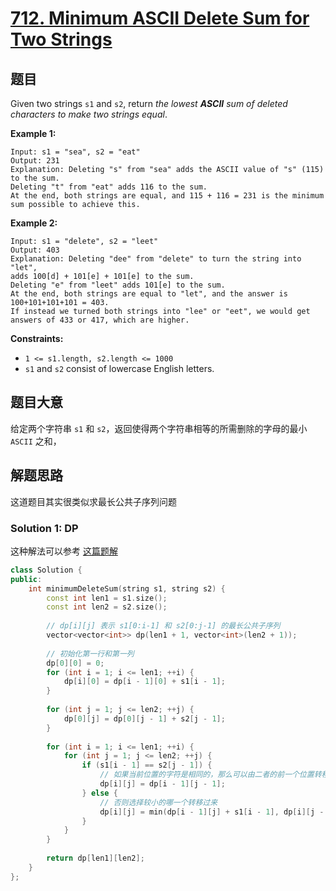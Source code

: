 # [712. Minimum ASCII Delete Sum for Two Strings](https://leetcode-cn.com/problems/minimum-ascii-delete-sum-for-two-strings/)

## 题目

Given two strings `s1` and `s2`, return *the lowest **ASCII** sum of deleted characters to make two strings equal*.

 

**Example 1:**

```
Input: s1 = "sea", s2 = "eat"
Output: 231
Explanation: Deleting "s" from "sea" adds the ASCII value of "s" (115) to the sum.
Deleting "t" from "eat" adds 116 to the sum.
At the end, both strings are equal, and 115 + 116 = 231 is the minimum sum possible to achieve this.
```

**Example 2:**

```
Input: s1 = "delete", s2 = "leet"
Output: 403
Explanation: Deleting "dee" from "delete" to turn the string into "let",
adds 100[d] + 101[e] + 101[e] to the sum.
Deleting "e" from "leet" adds 101[e] to the sum.
At the end, both strings are equal to "let", and the answer is 100+101+101+101 = 403.
If instead we turned both strings into "lee" or "eet", we would get answers of 433 or 417, which are higher.
```

 

**Constraints:**

- `1 <= s1.length, s2.length <= 1000`
- `s1` and `s2` consist of lowercase English letters.

## 题目大意

给定两个字符串 `s1` 和 `s2`，返回使得两个字符串相等的所需删除的字母的最小 `ASCII` 之和，

## 解题思路

这道题目其实很类似求最长公共子序列问题

### Solution 1: DP

这种解法可以参考 [这篇题解](https://leetcode-cn.com/problems/minimum-ascii-delete-sum-for-two-strings/solution/lei-si-zui-chang-gong-gong-zi-xu-lie-de-ysu5z/)


````c++
class Solution {
public:
    int minimumDeleteSum(string s1, string s2) {
        const int len1 = s1.size();
        const int len2 = s2.size();
        
        // dp[i][j] 表示 s1[0:i-1] 和 s2[0:j-1] 的最长公共子序列 
        vector<vector<int>> dp(len1 + 1, vector<int>(len2 + 1));
        
        // 初始化第一行和第一列
        dp[0][0] = 0;
        for (int i = 1; i <= len1; ++i) {
            dp[i][0] = dp[i - 1][0] + s1[i - 1];
        }
        
        for (int j = 1; j <= len2; ++j) {
            dp[0][j] = dp[0][j - 1] + s2[j - 1];
        }
        
        for (int i = 1; i <= len1; ++i) {
            for (int j = 1; j <= len2; ++j) {
                if (s1[i - 1] == s2[j - 1]) {
                    // 如果当前位置的字符是相同的，那么可以由二者的前一个位置转移过来
                    dp[i][j] = dp[i - 1][j - 1];
                } else {
                    // 否则选择较小的哪一个转移过来
                    dp[i][j] = min(dp[i - 1][j] + s1[i - 1], dp[i][j - 1] + s2[j - 1]);
                }
            }
        }
        
        return dp[len1][len2];
    }
};
````
